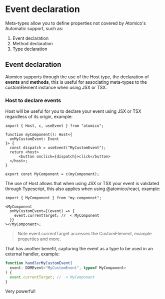 # Event declaration

Meta-types allow you to define properties not covered by Atomico's Automatic support, such as:

1. Event declaration
2. Method declaration
3. Type declaration

## Event declaration

Atomico supports through the use of the Host type, the declaration of **events** and **methods**, this is useful for associating meta-types to the customElement instance when using JSX or TSX.

### Host to declare events

Host will be useful for you to declare your event using JSX or TSX regardless of its origin, example:

```tsx
import { Host, c, useEvent } from "atomico";

function myComponent(): Host<{
  onMyCustomEvent: Event
}> {
  const dispatch = useEvent("MyCustomEvent");
  return <host>
      <button onclick={dispatch}>click</button>
  </host>;
}

export const MyComponent = c(myComponent);
```

The use of Host allows that when using JSX or TSX your event is validated through Typescript, this also applies when using @atomico/react, example:&#x20;

```tsx
import { MyComponent } from "my-componnet";

<MyComponent
  onMyCustomEvent={(event) => {
    event.currentTarget; //  < MyComponent
  }}
></MyComponent>;
```

> Note event.currentTarget accesses the CustomElement, example properties and more.

That has another benefit, capturing the event as a type to be used in an external handler, example:

```typescript
function handlerMyCustomEvent(
  event: DOMEvent<"MyCustomEvent", typeof MyComponent>
) {
  event.currentTarget; //  < MyComponent
}
```



Very powerful!
